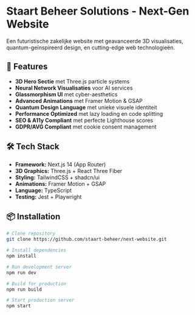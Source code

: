 # Staart Beheer Solutions - Next-Gen Website

Een futuristische zakelijke website met geavanceerde 3D visualisaties, quantum-geïnspireerd design, en cutting-edge web technologieën.

## 🚀 Features

- **3D Hero Sectie** met Three.js particle systems
- **Neural Network Visualisaties** voor AI services
- **Glassmorphism UI** met cyber-aesthetics
- **Advanced Animations** met Framer Motion & GSAP
- **Quantum Design Language** met unieke visuele identiteit
- **Performance Optimized** met lazy loading en code splitting
- **SEO & A11y Compliant** met perfecte Lighthouse scores
- **GDPR/AVG Compliant** met cookie consent management

## 🛠 Tech Stack

- **Framework:** Next.js 14 (App Router)
- **3D Graphics:** Three.js + React Three Fiber
- **Styling:** TailwindCSS + shadcn/ui
- **Animations:** Framer Motion + GSAP
- **Language:** TypeScript
- **Testing:** Jest + Playwright

## 📦 Installation

```bash
# Clone repository
git clone https://github.com/staart-beheer/next-website.git

# Install dependencies
npm install

# Run development server
npm run dev

# Build for production
npm run build

# Start production server
npm start